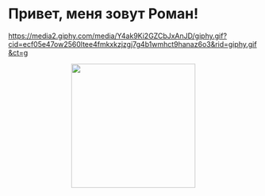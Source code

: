 # Привет, меня зовут Роман!
https://media2.giphy.com/media/Y4ak9Ki2GZCbJxAnJD/giphy.gif?cid=ecf05e47ow2560ltee4fmkxkzjzgj7g4b1wmhct9hanaz6o3&rid=giphy.gif&ct=g


<div id="header" align="center">
  <img src="https://media2.giphy.com/media/Y4ak9Ki2GZCbJxAnJD/giphy.gifcid=ecf05e47ow2560ltee4fmkxkzjzgj7g4b1wmhct9hanaz6o3&rid=giphy.gif&ct=g"width="250"/>
</div>

